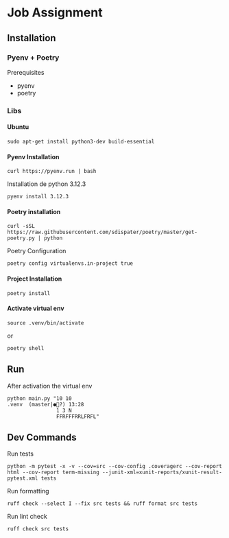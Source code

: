 # Job Assignment

## Installation

### Pyenv + Poetry

Prerequisites
- pyenv
- poetry

### Libs
#### Ubuntu
```shell
sudo apt-get install python3-dev build-essential
```

#### Pyenv Installation  

```shell
curl https://pyenv.run | bash
```

Installation de python 3.12.3
```shell
pyenv install 3.12.3
```

#### Poetry installation

```shell
curl -sSL https://raw.githubusercontent.com/sdispater/poetry/master/get-poetry.py | python
```

Poetry Configuration
```shell
poetry config virtualenvs.in-project true
```

#### Project Installation
```shell
poetry install
```

#### Activate virtual env
```shell
source .venv/bin/activate
```

or 

```shell
poetry shell
```

## Run
After activation the virtual env
```shell
python main.py "10 10                                                                                                                                     .venv  (master|●💩?) 13:28
                1 3 N
                FFRFFFRRLFRFL"
```

## Dev Commands
Run tests
```shell
python -m pytest -x -v --cov=src --cov-config .coveragerc --cov-report html --cov-report term-missing --junit-xml=xunit-reports/xunit-result-pytest.xml tests
```

Run formatting
```shell
ruff check --select I --fix src tests && ruff format src tests
```

Run lint check
```shell
ruff check src tests
```
